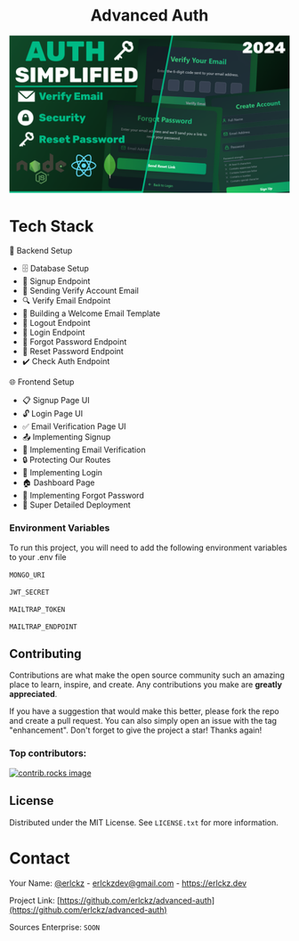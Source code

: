 <h1 align="center">Advanced Auth</h1>

![Demo App](/frontend/public/screenshot-for-readme.png)


<!-- TECH STACK -->
# Tech Stack

🔧 Backend Setup
-   🗄️ Database Setup
-   🔐 Signup Endpoint
-   📧 Sending Verify Account Email
-   🔍 Verify Email Endpoint
-   📄 Building a Welcome Email Template
-   🚪 Logout Endpoint
-   🔑 Login Endpoint
-   🔄 Forgot Password Endpoint
-   🔁 Reset Password Endpoint
-   ✔️ Check Auth Endpoint

 🌐 Frontend Setup
-   📋 Signup Page UI
-   🔓 Login Page UI
-   ✅ Email Verification Page UI
-   📤 Implementing Signup
-   📧 Implementing Email Verification
-   🔒 Protecting Our Routes
-   🔑 Implementing Login
-   🏠 Dashboard Page
-   🔄 Implementing Forgot Password
-   🚀 Super Detailed Deployment


<!-- Env Variables -->
### Environment Variables

To run this project, you will need to add the following environment variables to your .env file

`MONGO_URI`

`JWT_SECRET`

`MAILTRAP_TOKEN`

`MAILTRAP_ENDPOINT`

<!-- CONTRIBUTING -->
## Contributing

Contributions are what make the open source community such an amazing place to learn, inspire, and create. Any contributions you make are **greatly appreciated**.

If you have a suggestion that would make this better, please fork the repo and create a pull request. You can also simply open an issue with the tag "enhancement".
Don't forget to give the project a star! Thanks again!

### Top contributors:

<a href="https://github.com/erlckz/advanced-auth/graphs/contributors">
  <img src="https://cdn.discordapp.com/attachments/1274864327270072432/1302042450503929856/Contribuitors.png?ex=6726ad06&is=67255b86&hm=df29d4eddf1a0d1e5d21955583868804ac3681953002ce1a7cb2b13b2d96a490&" alt="contrib.rocks image" />
</a>

<p align="right"></p>


<!-- LICENSE -->
## License

Distributed under the MIT License. See `LICENSE.txt` for more information.

<p align="right"></p>



<!-- CONTACT -->
# Contact

Your Name: [@erlckz](https://www.instagram.com/erlckz) - erlckzdev@gmail.com - https://erlckz.dev

Project Link: [https://github.com/erlckz/advanced-auth](https://github.com/erlckz/advanced-auth)

Sources Enterprise: `SOON`

<p align="right"></p>
